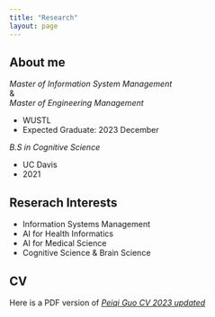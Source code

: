 ```yaml
---
title: "Research"
layout: page
---
```


## About me

*Master of Information System Management*  
&  
*Master of Engineering Management*
- WUSTL
- Expected Graduate: 2023 December

*B.S in Cognitive Science*
- UC Davis
- 2021

## Reserach Interests

- Information Systems Management
- AI for Health Informatics
- AI for Medical Science
- Cognitive Science & Brain Science

## CV

Here is a PDF version of [*Peiqi Guo CV 2023 updated*](/assets/files//Peiqi%20Guo%20CV%202023upate.pdf)